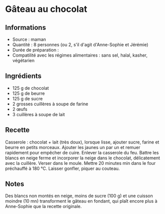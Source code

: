 # Gâteau au chocolat

## Informations
* Source : maman
* Quantité : 8 personnes (ou 2, s'il d'agit d'Anne-Sophie et Jérémie)
* Durée de préparation :
* Compatilité avec les régimes alimentaires : sans sel, halal, kasher, végétarien

## Ingrédients
* 125 g de chocolat
* 125 g de beurre
* 125 g de sucre
* 2 grosses cuillères à soupe de farine
* 2 œufs
* 3 cuillères à soupe de lait

## Recette
Casserole : chocolat + lait (très doux), lorsque lisse, ajouter sucre, farine et beurre en petits morceaux. Ajouter les jaunes un par un et remuer rapidement pour empêcher de cuire. Enlever la casserole du feu. Battre les blancs en neige ferme et incorporer la neige dans le chocolat, délicatement avec la cuillère. Verser dans le moule. Mettre 20 minutes min dans le four préchauffé à 180 ℃. Laisser gonfler, piquer au couteau.

## Notes
Des blancs non montés en neige, moins de sucre (100 g) et une cuisson moindre (10 mn) transforment le gâteau en fondant, qui plaît encore plus à Anne-Sophie que la recette originale.
